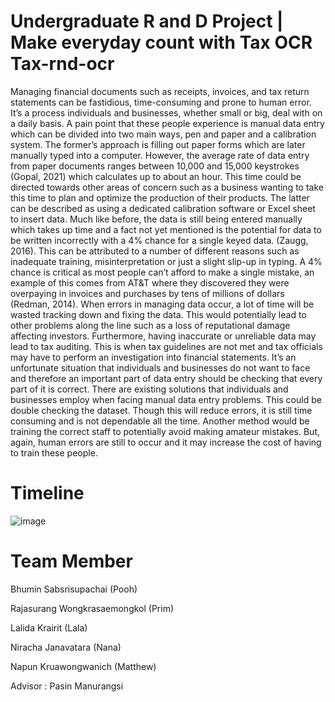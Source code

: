 # Undergraduate R and D Project | Make everyday count with Tax OCR Tax-rnd-ocr

Managing financial documents such as receipts, invoices, and tax return statements can be fastidious,
time-consuming and prone to human error. It’s a process individuals and businesses, whether small or
big, deal with on a daily basis. A pain point that these people experience is manual data entry which
can be divided into two main ways, pen and paper and a calibration system. The former’s approach is
filling out paper forms which are later manually typed into a computer. However, the average rate of
data entry from paper documents ranges between 10,000 and 15,000 keystrokes (Gopal, 2021) which
calculates up to about an hour. This time could be directed towards other areas of concern such as a
business wanting to take this time to plan and optimize the production of their products. The latter can
be described as using a dedicated calibration software or Excel sheet to insert data. Much like before,
the data is still being entered manually which takes up time and a fact not yet mentioned is the
potential for data to be written incorrectly with a 4% chance for a single keyed data. (Zaugg, 2016).
This can be attributed to a number of different reasons such as inadequate training, misinterpretation
or just a slight slip-up in typing. A 4% chance is critical as most people can’t afford to make a single
mistake, an example of this comes from AT&T where they discovered they were overpaying in
invoices and purchases by tens of millions of dollars (Redman, 2014). When errors in managing data
occur, a lot of time will be wasted tracking down and fixing the data. This would potentially lead to
other problems along the line such as a loss of reputational damage affecting investors.
Furthermore, having inaccurate or unreliable data may lead to tax auditing. This is when tax guidelines
are not met and tax officials may have to perform an investigation into financial statements. It’s an
unfortunate situation that individuals and businesses do not want to face and therefore an important
part of data entry should be checking that every part of it is correct.
There are existing solutions that individuals and businesses employ when facing manual data entry
problems. This could be double checking the dataset. Though this will reduce errors, it is still time
consuming and is not dependable all the time. Another method would be training the correct staff to
potentially avoid making amateur mistakes. But, again, human errors are still to occur and it may
increase the cost of having to train these people.

# Timeline

![image](https://github.com/poohzaza166/tax-rnd-ocr/assets/145421337/d5d09587-758c-430c-a96f-02c0c7725b1c)


# Team Member
Bhumin Sabsrisupachai (Pooh)

Rajasurang Wongkrasaemongkol (Prim)

Lalida Krairit (Lala)

Niracha Janavatara (Nana)

Napun Kruawongwanich (Matthew)

Advisor : Pasin Manurangsi
